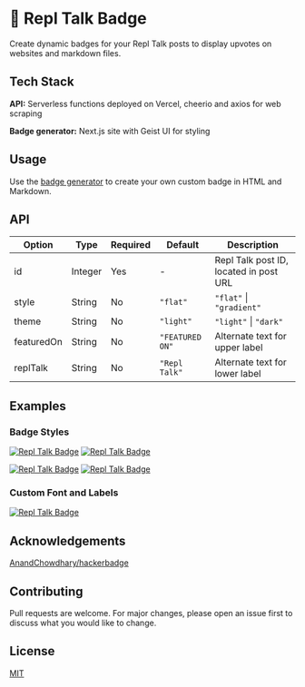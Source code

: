 # 🔼 Repl Talk Badge

Create dynamic badges for your Repl Talk posts to display upvotes on websites and markdown files.

## Tech Stack
**API:** Serverless functions deployed on Vercel, cheerio and axios for web scraping

**Badge generator:** Next.js site with Geist UI for styling

## Usage
Use the [badge generator](https://create-replit-badge.now.sh/) to create your own custom badge in HTML and Markdown.

## API
| Option     | Type    | Required | Default         | Description                            |
|------------|---------|----------|-----------------|----------------------------------------|
| id         | Integer | Yes      | -               | Repl Talk post ID, located in post URL |
| style      | String  | No       | `"flat"`        | `"flat"` \| `"gradient"`               |
| theme      | String  | No       | `"light"`       | `"light"` \| `"dark"`                  |
| featuredOn | String  | No       | `"FEATURED ON"` | Alternate text for upper label         |
| replTalk   | String  | No       | `"Repl Talk"`   | Alternate text for lower label         |

## Examples

### Badge Styles

[![Repl Talk Badge](https://replit-badge.vercel.app/api?id=123456)](#) [![Repl Talk Badge](https://replit-badge.vercel.app/api?id=123456&theme=dark)](#)

[![Repl Talk Badge](https://replit-badge.vercel.app/api?id=123456&style=gradient&theme=light)](#) [![Repl Talk Badge](https://replit-badge.vercel.app/api?id=123456&style=gradient&theme=dark)](#)

### Custom Font and Labels

[![Repl Talk Badge](https://replit-badge.vercel.app/api?id=123456&featuredOn=upvoted%20on&replTalk=Replit&font=Helvetica)](https://replit.com/talk/share/HelloWorld/123456)

## Acknowledgements

[AnandChowdhary/hackerbadge](https://github.com/AnandChowdhary/hackerbadge)

## Contributing

Pull requests are welcome. For major changes, please open an issue first to discuss what you would like to change.

## License

[MIT](https://choosealicense.com/licenses/mit/)